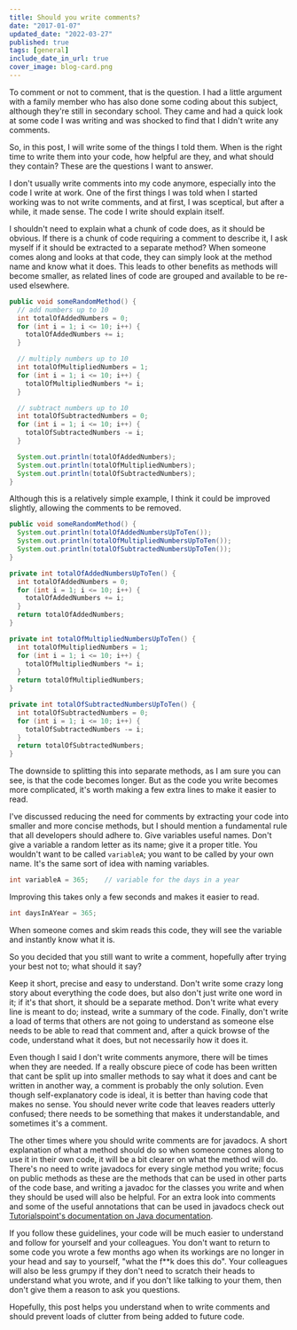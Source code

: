 ```yaml
---
title: Should you write comments?
date: "2017-01-07"
updated_date: "2022-03-27"
published: true
tags: [general]
include_date_in_url: true
cover_image: blog-card.png
---
```


To comment or not to comment, that is the question. I had a little argument with a family member who has also done some coding about this subject, although they're still in secondary school. They came and had a quick look at some code I was writing and was shocked to find that I didn't write any comments. 

So, in this post, I will write some of the things I told them. When is the right time to write them into your code, how helpful are they, and what should they contain? These are the questions I want to answer.

I don't usually write comments into my code anymore, especially into the code I write at work. One of the first things I was told when I started working was to not write comments, and at first, I was sceptical, but after a while, it made sense. The code I write should explain itself. 

I shouldn't need to explain what a chunk of code does, as it should be obvious. If there is a chunk of code requiring a comment to describe it, I ask myself if it should be extracted to a separate method? When someone comes along and looks at that code, they can simply look at the method name and know what it does. This leads to other benefits as methods will become smaller, as related lines of code are grouped and available to be re-used elsewhere.

```java
public void someRandomMethod() {
  // add numbers up to 10
  int totalOfAddedNumbers = 0;
  for (int i = 1; i <= 10; i++) {
    totalOfAddedNumbers += i;
  }

  // multiply numbers up to 10
  int totalOfMultipliedNumbers = 1;
  for (int i = 1; i <= 10; i++) {
    totalOfMultipliedNumbers *= i;
  }

  // subtract numbers up to 10
  int totalOfSubtractedNumbers = 0;
  for (int i = 1; i <= 10; i++) {
    totalOfSubtractedNumbers -= i;
  }

  System.out.println(totalOfAddedNumbers);
  System.out.println(totalOfMultipliedNumbers);
  System.out.println(totalOfSubtractedNumbers);
}
```

Although this is a relatively simple example, I think it could be improved slightly, allowing the comments to be removed.

```java
public void someRandomMethod() {
  System.out.println(totalOfAddedNumbersUpToTen());
  System.out.println(totalOfMultipliedNumbersUpToTen());
  System.out.println(totalOfSubtractedNumbersUpToTen());
}

private int totalOfAddedNumbersUpToTen() {
  int totalOfAddedNumbers = 0;
  for (int i = 1; i <= 10; i++) {
    totalOfAddedNumbers += i;
  }
  return totalOfAddedNumbers;
}

private int totalOfMultipliedNumbersUpToTen() {
  int totalOfMultipliedNumbers = 1;
  for (int i = 1; i <= 10; i++) {
    totalOfMultipliedNumbers *= i;
  }
  return totalOfMultipliedNumbers;
}

private int totalOfSubtractedNumbersUpToTen() {
  int totalOfSubtractedNumbers = 0;
  for (int i = 1; i <= 10; i++) {
    totalOfSubtractedNumbers -= i;
  }
  return totalOfSubtractedNumbers;
}
```

The downside to splitting this into separate methods, as I am sure you can see, is that the code becomes longer. But as the code you write becomes more complicated, it's worth making a few extra lines to make it easier to read.

I've discussed reducing the need for comments by extracting your code into smaller and more concise methods, but I should mention a fundamental rule that all developers should adhere to. Give variables useful names. Don't give a variable a random letter as its name; give it a proper title. You wouldn't want to be called `variableA`; you want to be called by your own name. It's the same sort of idea with naming variables.

```java
int variableA = 365;    // variable for the days in a year
```

Improving this takes only a few seconds and makes it easier to read.

```java
int daysInAYear = 365;
```

When someone comes and skim reads this code, they will see the variable and instantly know what it is.

So you decided that you still want to write a comment, hopefully after trying your best not to; what should it say? 

Keep it short, precise and easy to understand. Don't write some crazy long story about everything the code does, but also don't just write one word in it; if it's that short, it should be a separate method. Don't write what every line is meant to do; instead, write a summary of the code. Finally, don't write a load of terms that others are not going to understand as someone else needs to be able to read that comment and, after a quick browse of the code, understand what it does, but not necessarily how it does it.

Even though I said I don't write comments anymore, there will be times when they are needed. If a really obscure piece of code has been written that cant be split up into smaller methods to say what it does and cant be written in another way, a comment is probably the only solution. Even though self-explanatory code is ideal, it is better than having code that makes no sense. You should never write code that leaves readers utterly confused; there needs to be something that makes it understandable, and sometimes it's a comment.

The other times where you should write comments are for javadocs. A short explanation of what a method should do so when someone comes along to use it in their own code, it will be a bit clearer on what the method will do. There's no need to write javadocs for every single method you write; focus on public methods as these are the methods that can be used in other parts of the code base, and writing a javadoc for the classes you write and when they should be used will also be helpful. For an extra look into comments and some of the useful annotations that can be used in javadocs check out [Tutorialspoint's documentation on Java documentation](https://www.tutorialspoint.com/java/java_documentation.htm).

If you follow these guidelines, your code will be much easier to understand and follow for yourself and your colleagues. You don't want to return to some code you wrote a few months ago when its workings are no longer in your head and say to yourself, "what the f**k does this do". Your colleagues will also be less grumpy if they don't need to scratch their heads to understand what you wrote, and if you don't like talking to your them, then don't give them a reason to ask you questions.

Hopefully, this post helps you understand when to write comments and should prevent loads of clutter from being added to future code.